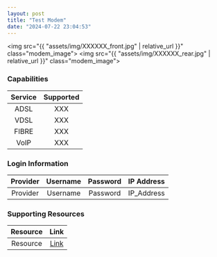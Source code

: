 ```yaml
---
layout: post
title: "Test Modem"
date: "2024-07-22 23:04:53"
---
```

<img src="{{ "assets/img/XXXXXX_front.jpg" | relative_url }}" class="modem_image">
<img src="{{ "assets/img/XXXXXX_rear.jpg" | relative_url }}" class="modem_image">

### Capabilities

| Service | Supported |
| :-: | :-: |
| ADSL | XXX |
| VDSL | XXX |
| FIBRE | XXX |
| VoIP | XXX |

### Login Information

| Provider | Username | Password | IP Address |
| :-: | :-: | :-: | :-: |
| Provider | Username | Password | IP_Address |

### Supporting Resources

| Resource | Link |
| :-: | :-: |
| Resource | [Link]() |

